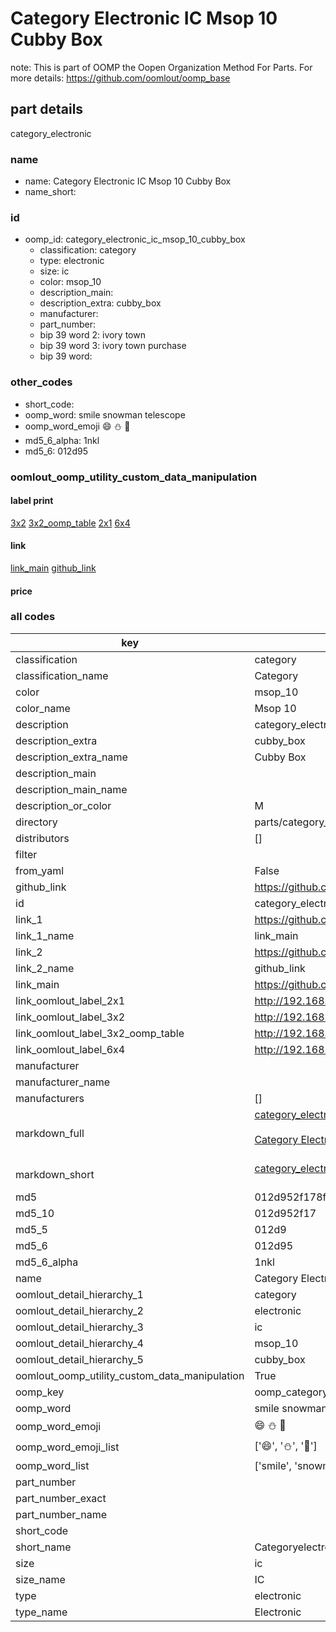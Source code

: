 # Category Electronic IC Msop 10 Cubby Box  

note: This is part of OOMP the Oopen Organization Method For Parts. For more details: https://github.com/oomlout/oomp_base

##  part details



category_electronic

### name
* name: Category Electronic IC Msop 10 Cubby Box
* name_short: 
### id
* oomp_id: category_electronic_ic_msop_10_cubby_box
  * classification: category
  * type: electronic
  * size: ic
  * color: msop_10
  * description_main: 
  * description_extra: cubby_box
  * manufacturer: 
  * part_number: 
  * bip 39 word 2: ivory town
  * bip 39 word 3: ivory town purchase
  * bip 39 word: 

### other_codes
* short_code: 
* oomp_word: smile snowman telescope
* oomp_word_emoji :smile: :snowman: :telescope:
* md5_6_alpha: 1nkl
* md5_6: 012d95






### oomlout_oomp_utility_custom_data_manipulation
#### label print
[3x2](http://192.168.1.245:1112/?label=oomp%201nkl)
[3x2_oomp_table](http://192.168.1.107:1112/?label=oomp%201nkl)
[2x1](http://192.168.1.242:1112/?label=oomp%201nkl)
[6x4](http://192.168.1.55:1112/?label=oomp%201nkl)    

#### link

[link_main](https://github.com/oomlout/oomlout_oomp_current_version_messy/tree/main/parts/category_electronic_ic_msop_10_cubby_box) [github_link](https://github.com/oomlout/oomlout_oomp_part_src/tree/main/parts/category_electronic_ic_msop_10_cubby_box)                             

#### price







### all codes 
| key | value |  
| --- | --- |  
| classification | category |  
| classification_name | Category |  
| color | msop_10 |  
| color_name | Msop 10 |  
| description | category_electronic |  
| description_extra | cubby_box |  
| description_extra_name | Cubby Box |  
| description_main |  |  
| description_main_name |  |  
| description_or_color | M  |  
| directory | parts/category_electronic_ic_msop_10_cubby_box |  
| distributors | [] |  
| filter |  |  
| from_yaml | False |  
| github_link | https://github.com/oomlout/oomlout_oomp_part_src/tree/main/parts/category_electronic_ic_msop_10_cubby_box |  
| id | category_electronic_ic_msop_10_cubby_box |  
| link_1 | https://github.com/oomlout/oomlout_oomp_current_version_messy/tree/main/parts/category_electronic_ic_msop_10_cubby_box |  
| link_1_name | link_main |  
| link_2 | https://github.com/oomlout/oomlout_oomp_part_src/tree/main/parts/category_electronic_ic_msop_10_cubby_box |  
| link_2_name | github_link |  
| link_main | https://github.com/oomlout/oomlout_oomp_current_version_messy/tree/main/parts/category_electronic_ic_msop_10_cubby_box |  
| link_oomlout_label_2x1 | http://192.168.1.242:1112/?label=oomp%201nkl |  
| link_oomlout_label_3x2 | http://192.168.1.245:1112/?label=oomp%201nkl |  
| link_oomlout_label_3x2_oomp_table | http://192.168.1.107:1112/?label=oomp%201nkl |  
| link_oomlout_label_6x4 | http://192.168.1.55:1112/?label=oomp%201nkl |  
| manufacturer |  |  
| manufacturer_name |  |  
| manufacturers | [] |  
| markdown_full | [category_electronic_ic_msop_10_cubby_box](https://github.com/oomlout/oomlout_oomp_current_version_messy/tree/main/parts/category_electronic_ic_msop_10_cubby_box)<br>[](https://github.com/oomlout/oomlout_oomp_current_version_messy/tree/main/parts/category_electronic_ic_msop_10_cubby_box)<br>[Category Electronic Ic Msop 10 Cubby Box](https://github.com/oomlout/oomlout_oomp_current_version_messy/tree/main/parts/category_electronic_ic_msop_10_cubby_box)<br><br> |  
| markdown_short | [category_electronic_ic_msop_10_cubby_box](https://github.com/oomlout/oomlout_oomp_current_version_messy/tree/main/parts/category_electronic_ic_msop_10_cubby_box)<br><br> |  
| md5 | 012d952f178f877e76771b0f5c7993b7 |  
| md5_10 | 012d952f17 |  
| md5_5 | 012d9 |  
| md5_6 | 012d95 |  
| md5_6_alpha | 1nkl |  
| name | Category Electronic IC Msop 10 Cubby Box |  
| oomlout_detail_hierarchy_1 | category |  
| oomlout_detail_hierarchy_2 | electronic |  
| oomlout_detail_hierarchy_3 | ic |  
| oomlout_detail_hierarchy_4 | msop_10 |  
| oomlout_detail_hierarchy_5 | cubby_box |  
| oomlout_oomp_utility_custom_data_manipulation | True |  
| oomp_key | oomp_category_electronic_ic_msop_10_cubby_box |  
| oomp_word | smile snowman telescope |  
| oomp_word_emoji | :smile: :snowman: :telescope: |  
| oomp_word_emoji_list | [':smile:', ':snowman:', ':telescope:'] |  
| oomp_word_list | ['smile', 'snowman', 'telescope'] |  
| part_number |  |  
| part_number_exact |  |  
| part_number_name |  |  
| short_code |  |  
| short_name | Categoryelectronic |  
| size | ic |  
| size_name | IC |  
| type | electronic |  
| type_name | Electronic |  
